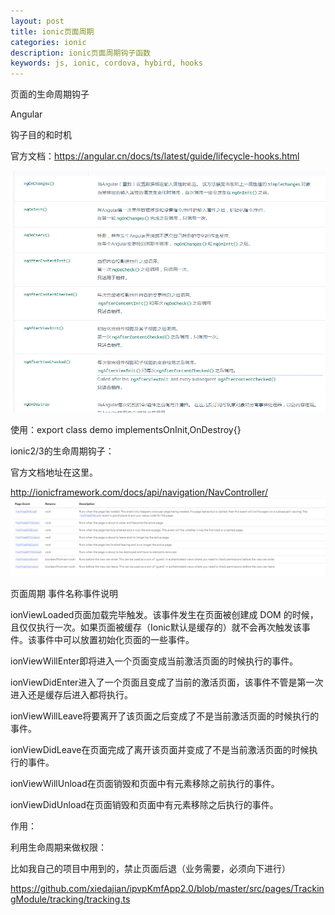 ```yaml
---
layout: post
title: ionic页面周期
categories: ionic
description: ionic页面周期钩子函数
keywords: js, ionic, cordova, hybird, hooks
---
```


页面的生命周期钩子

Angular

钩子目的和时机

官方文档：https://angular.cn/docs/ts/latest/guide/lifecycle-hooks.html

![image](/images/posts/ionic/ng-page-hooks.png)


使用：export class demo  implementsOnInit,OnDestroy{}



ionic2/3的生命周期钩子：

官方文档地址在这里。

http://ionicframework.com/docs/api/navigation/NavController/
![image](/images/posts/ionic/ionic-page-hooks.png)

页面周期
事件名称事件说明

ionViewLoaded页面加载完毕触发。该事件发生在页面被创建成 DOM 的时候，且仅仅执行一次。如果页面被缓存（Ionic默认是缓存的）就不会再次触发该事件。该事件中可以放置初始化页面的一些事件。

ionViewWillEnter即将进入一个页面变成当前激活页面的时候执行的事件。

ionViewDidEnter进入了一个页面且变成了当前的激活页面，该事件不管是第一次进入还是缓存后进入都将执行。

ionViewWillLeave将要离开了该页面之后变成了不是当前激活页面的时候执行的事件。

ionViewDidLeave在页面完成了离开该页面并变成了不是当前激活页面的时候执行的事件。

ionViewWillUnload在页面销毁和页面中有元素移除之前执行的事件。

ionViewDidUnload在页面销毁和页面中有元素移除之后执行的事件。

作用：

利用生命周期来做权限：

比如我自己的项目中用到的，禁止页面后退（业务需要，必须向下进行）

https://github.com/xiedajian/ipvpKmfApp2.0/blob/master/src/pages/TrackingModule/tracking/tracking.ts